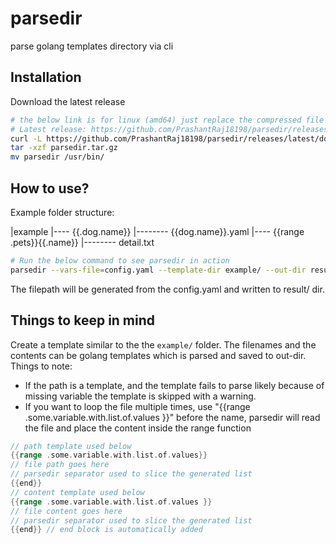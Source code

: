 # parsedir

parse golang templates directory via cli

## Installation

Download the latest release

```bash
# the below link is for linux (amd64) just replace the compressed file name with the appropriate one if you are on other system
# Latest release: https://github.com/PrashantRaj18198/parsedir/releases/latest
curl -L https://github.com/PrashantRaj18198/parsedir/releases/latest/download/parsedir_linux_amd64.tar.gz -o parsedir.tar.gz
tar -xzf parsedir.tar.gz
mv parsedir /usr/bin/
```

## How to use?

Example folder structure:

|example
|---- {{.dog.name}}
|-------- {{dog.name}}.yaml
|---- {{range .pets}}{{.name}}
|-------- detail.txt

```bash
# Run the below command to see parsedir in action
parsedir --vars-file=config.yaml --template-dir example/ --out-dir result/ #json is also supported as input
```

The filepath will be generated from the config.yaml and written to result/ dir.

## Things to keep in mind

Create a template similar to the the `example/` folder. The filenames and the contents can be golang templates which is parsed and saved to out-dir.
Things to note:

- If the path is a template, and the template fails to parse likely because of missing variable the template is skipped with a warning.
- If you want to loop the file multiple times, use "{{range .some.variable.with.list.of.values }}" before the name, parsedir will read the file
  and place the content inside the range function

```go
// path template used below
{{range .some.variable.with.list.of.values}}
// file path goes here
// parsedir separator used to slice the generated list
{{end}}
// content template used below
{{range .some.variable.with.list.of.values }}
// file content goes here
// parsedir separator used to slice the generated list
{{end}} // end block is automatically added
```
